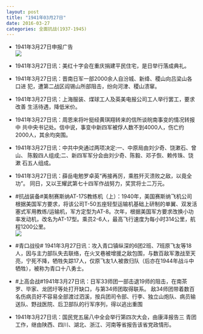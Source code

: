 ```yaml
---
layout: post
title: "1941年03月27日"
date: 2016-03-27
categories: 全面抗战(1937-1945)
---
```


<meta name="referrer" content="no-referrer" />

- 1941年3月27日申报广告 <br/><img src="https://ww3.sinaimg.cn/large/aca367d8jw1f2btg4uxrmj20ks0hiwl9.jpg" />

- 1941年3月27日讯：美红十字会在重庆捐建平民住宅，是日举行落成典礼。 

- 1941年3月27日讯：晋南日军一部2000余人自汾城、新绛、稷山向吕梁山各口进 犯，遭第二战区阎锡山所部阻击，纷向河津、稷山溃窜。 

- 1941年3月27日讯：上海服装、煤球工人及英美电报公司工人举行罢工，要求改善 生活待遇，降低米价。 

- 1941年3月27日讯：周恩来将叶挺经黄琪翔转来的信所谈皖南事变的情况转报中 共中央书记处。信中说，事变中新四军被俘人数不到4000人，伤亡约 2000人，其余均突围。 

- 1941年3月27日讯：中共中央通过两项决定:一、中原局由刘少奇、饶漱石、曾山、 陈毅四人组成;二、新四军军分会由刘少奇、陈毅、邓子恢、赖传珠、饶漱 石五人组成。 

- 1941年3月27日讯：薛岳电勉罗卓英“再接再厉，乘胜歼灭溃败之敌，以竟全功”。 同日，又以王耀武第七十四军作战努力，奖赏将士二万元。 

- #抗战装备#美制赛斯纳AT-17S教练机（上）：1940年，美国赛斯纳飞机公司根据美国军方要求，将该公司T-50五座轻型运输机基础上研制的单翼、双发活塞式军用教练/运输机，军方定型为AT-8。次年，根据美国军方要求改换小功率发动机，改名为AT-17型。乘员2-6人，最高飞行速度为每小时314公里，航程1200公里。 <br/><img src="https://ww3.sinaimg.cn/large/aca367d8jw1f2b6x5n11vj20b30bh75a.jpg" />

- #青口战役# 1941年3月27日讯：攻入青口镇纵深的6团2班、7班原飞友等18人，因与主力部队失去联络，在火叉巷被增援之敌包围，与数百敌军激战至天亮，宁死不降，牺牲失踪17人，仅原飞友1人被救归队（后亦在1944年战斗中牺牲），被称为青口十八勇士。 

- #上高会战#1941年3月27日讯：日军33师团一部击退19师的阻击，在南茶罗、毕家、龙团圩等处打开缺口，与第34师团取得联系。 敌34师团带着数百名伤病员好不容易全部渡过泗溪，按兵团司令部、行李、独立山炮队、病员输送队、野战医院、后卫部队的行军序列，得以逃出重围 

- 1941年3月27日讯：国民党五届八中全会举行第四次大会，由康泽报告三 青团工作，继由陕西、四川、湖北、浙江、河南等省报告该省党政情形。 


